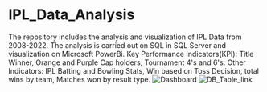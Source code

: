 # IPL_Data_Analysis
The repository includes the analysis and visualization of IPL Data from 2008-2022.
The analysis is carried out on SQL in SQL Server and visualization on Microsoft PowerBi.
Key Performance Indicators(KPI): Title Winner, Orange and Purple Cap holders, Tournament 4's and 6's. 
Other Indicators: IPL Batting and Bowling Stats, Win based on Toss Decision, total wins by team, Matches won by result type.
![Dashboard](https://github.com/DipeanDas/IPL_Data_Analysis/assets/114298558/1ebce1f6-fecb-47c1-9e4f-725f0212b104)
![DB_Table_link](https://github.com/DipeanDas/IPL_Data_Analysis/assets/114298558/848c9a99-7f96-4a27-ab51-c2644eb0db5f)
